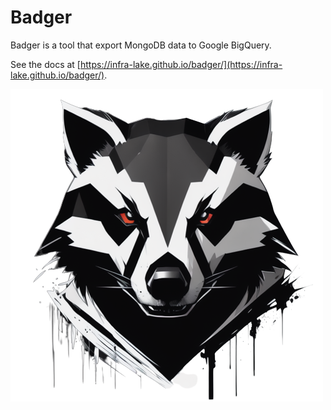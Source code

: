 # Badger

Badger is a tool that export MongoDB data to Google BigQuery.

See the docs at [https://infra-lake.github.io/badger/](https://infra-lake.github.io/badger/).

![logo](./docs/logo/backgroundless.png)